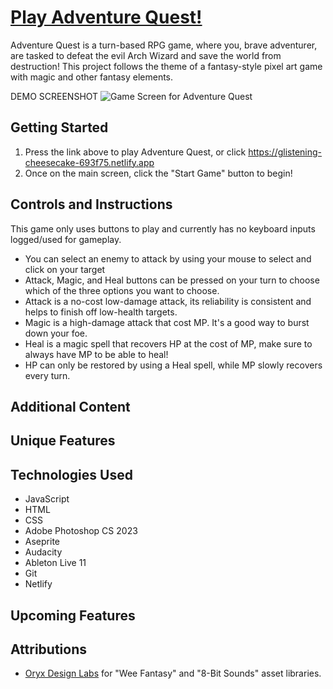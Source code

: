 # [Play Adventure Quest!](https://glistening-cheesecake-693f75.netlify.app/)

<p>Adventure Quest is a turn-based RPG game, where you, brave adventurer, are tasked to defeat the evil Arch Wizard and save the world from destruction! This project follows the theme of a fantasy-style pixel art game with magic and other fantasy elements.</p>

DEMO SCREENSHOT
![Game Screen for Adventure Quest](https://media.discordapp.net/attachments/280257495119822850/1093542621571448913/sketch_720.png?width=1584&height=891)

## Getting Started

1. Press the link above to play Adventure Quest, or click <https://glistening-cheesecake-693f75.netlify.app>
2. Once on the main screen, click the "Start Game" button to begin!

## Controls and Instructions

<p>This game only uses buttons to play and currently has no keyboard inputs logged/used for gameplay.</p>

- You can select an enemy to attack by using your mouse to select and click on your target
- Attack, Magic, and Heal buttons can be pressed on your turn to choose which of the three options you want to choose. 
- Attack is a no-cost low-damage attack, its reliability is consistent and helps to finish off low-health targets.
- Magic is a high-damage attack that cost MP. It's a good way to burst down your foe.
- Heal is a magic spell that recovers HP at the cost of MP, make sure to always have MP to be able to heal!
- HP can only be restored by using a Heal spell, while MP slowly recovers every turn.


## Additional Content

## Unique Features

## Technologies Used
- JavaScript
- HTML
- CSS
- Adobe Photoshop CS 2023
- Aseprite
- Audacity
- Ableton Live 11
- Git
- Netlify

## Upcoming Features

## Attributions
- [Oryx Design Labs](https://www.oryxdesignlab.com/) for "Wee Fantasy" and "8-Bit Sounds" asset libraries.